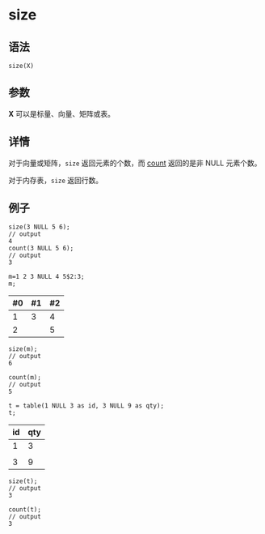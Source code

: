 # size

## 语法

`size(X)`

## 参数

**X** 可以是标量、向量、矩阵或表。

## 详情

对于向量或矩阵，`size` 返回元素的个数，而 [count](../c/count.md) 返回的是非 NULL 元素个数。

对于内存表，`size` 返回行数。

## 例子

```
size(3 NULL 5 6);
// output
4
count(3 NULL 5 6);
// output
3

m=1 2 3 NULL 4 5$2:3;
m;
```

| #0 | #1 | #2 |
| --- | --- | --- |
| 1 | 3 | 4 |
| 2 |  | 5 |

```
size(m);
// output
6

count(m);
// output
5

t = table(1 NULL 3 as id, 3 NULL 9 as qty);
t;
```

| id | qty |
| --- | --- |
| 1 | 3 |
|  |  |
| 3 | 9 |

```
size(t);
// output
3

count(t);
// output
3
```

